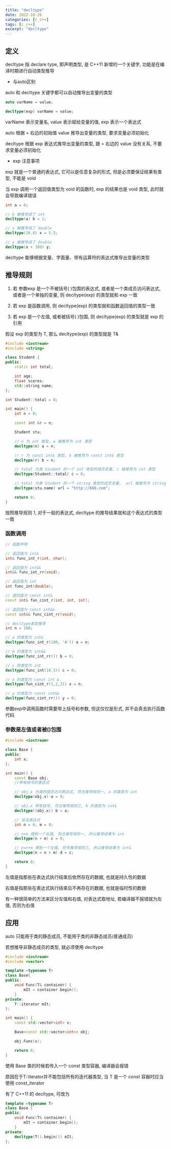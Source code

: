 ```yaml
---
title: "decltype"
date: 2022-10-26
categories: [c_c++]
tags: [c_c++]
excerpt: "decltype"
---
```


## 定义

decltype 指 declare type, 即声明类型, 是 C++11 新增的一个关键字, 功能是在编译时期进行自动类型推导

- 与auto区别

auto 和 decltype 关键字都可以自动推导出变量的类型

```c++
auto varName = value;

decltype(exp) varName = value;
```

varName 表示变量名, value 表示赋给变量的值, exp 表示一个表达式

auto 根据 = 右边的初始值 value 推导出变量的类型, 要求变量必须初始化

decltype 根据 exp 表达式推导出变量的类型, 跟 = 右边的 value 没有关系, 不要求变量必须初始化

- exp 注意事项

exp 就是一个普通的表达式, 它可以是任意复杂的形式, 但是必须要保证结果有类型, 不能是 void

当 exp 调用一个返回值类型为 void 的函数时, exp 的结果也是 void 类型, 此时就会导致编译错误

```c++
int a = 0;

// b 被推导成了 int
decltype(a) b = 1;

// x 被推导成了 double
decltype(10.8) x = 5.5;

// y 被推导成了 double
decltype(x + 100) y;
```

decltype 能够根据变量、字面量、带有运算符的表达式推导出变量的类型

## 推导规则

1. 若 参数exp 是一个不被括号( )包围的表达式, 或者是一个类成员访问表达式, 或者是一个单独的变量, 则 decltype(exp) 的类型就和 exp 一致

2. 若 exp 是函数调用, 则 decltype(exp) 的类型就和函数返回值的类型一致

3. 若 exp 是一个左值, 或者被括号( )包围, 则 decltype(exp) 的类型就是 exp 的引用

假设 exp 的类型为 T, 那么 decltype(exp) 的类型就是 T&

```c++
#include <iostream>
#include <string>

class Student {
public:
    static int total;

    int age;
    float scores;
    std::string name;
};

int Student::total = 0;

int main() {
    int n = 0;

    const int &r = n;

    Student stu;

    // n 为 int 类型, a 被推导为 int 类型
    decltype(n) a = n;

    // r 为 const int& 类型, b 被推导为 const int& 类型
    decltype(r) b = n;

    // total 为类 Student 的一个 int 类型的成员变量, c 被推导为 int 类型
    decltype(Student::total) c = 0;

    // total 为类 Student 的一个 string 类型的成员变量,  url 被推导为 string 类型
    decltype(stu.name) url = "http://666.com";

    return 0;
}
```

按照推导规则 1, 对于一般的表达式, decltype 的推导结果就和这个表达式的类型一致

### 函数调用

```c++
// 函数声明

// 返回值为 int&
int& func_int_r(int, char);

// 返回值为 int&&
int&& func_int_rr(void);

// 返回值为 int
int func_int(double);

// 返回值为 const int&
const int& fun_cint_r(int, int, int);

// 返回值为 const int&&
const int&& func_cint_rr(void);

// decltype类型推导
int n = 100;

// a 的类型为 int&
decltype(func_int_r(100, 'A')) a = n;

// b 的类型为 int&&
decltype(func_int_rr()) b = 0;

// c 的类型为 int
decltype(func_int(10.5)) c = 0;

// x 的类型为 const int &
decltype(fun_cint_r(1,2,3)) x = n;

// y 的类型为 const int&&
decltype(func_cint_rr()) y = 0;
```

参数exp中调用函数时需要带上括号和参数, 但这仅仅是形式, 并不会真去执行函数代码

### 参数是左值或者被()包围

```c++
#include <iostream>

class Base {
public:
    int x;
};

int main() {
    const Base obj;
    //带有括号的表达式

    // obj.x 为类的成员访问表达式, 符合推导规则一, a 的类型为 int
    decltype(obj.x) a = 0;

    // obj.x 带有括号, 符合推导规则三, b 的类型为 int&
    decltype((obj.x)) b = a;

    // 加法表达式
    int n = 0, m = 0;

    // n+m 得到一个右值, 符合推导规则一, 所以推导结果为 int
    decltype(n + m) c = 0;

    // n=n+m 得到一个左值, 符号推导规则三, 所以推导结果为 int&
    decltype(n = n + m) d = c;

    return 0;
}
```

左值是指那些在表达式执行结束后依然存在的数据, 也就是持久性的数据

右值是指那些在表达式执行结束后不再存在的数据, 也就是临时性的数据

有一种很简单的方法来区分左值和右值, 对表达式取地址, 若编译器不报错就为左值, 否则为右值

## 应用

auto 只能用于类的静态成员, 不能用于类的非静态成员(普通成员)

若想推导非静态成员的类型, 就必须使用 decltype

```c++
#include <iostream>
#include <vector>

template <typename T>
class Base{
public:
    void Func(T& container) {
        mIt = container.begin();
    }
private:
    T::iterator mIt;
};

int main() {
    const std::vector<int> v;

    Base<const std::vector<int>> obj;

    obj.Func(v);

    return 0;
}
```

使用 Base 类的时候若传入一个 const 类型容器, 编译器会报错

原因在于T::iterator并不能包括所有的迭代器类型, 当 T 是一个 const 容器时应当使用 const_iterator

有了 C++11 的 decltype, 可改为

```c++
template <typename T>
class Base {
public:
    void Func(T& container) {
        mIt = container.begin();
    }
private:
    decltype(T().begin()) mIt;
};
```
